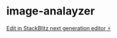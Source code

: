 # image-analayzer

[Edit in StackBlitz next generation editor ⚡️](https://stackblitz.com/~/github.com/m4xpradella/image-analayzer)